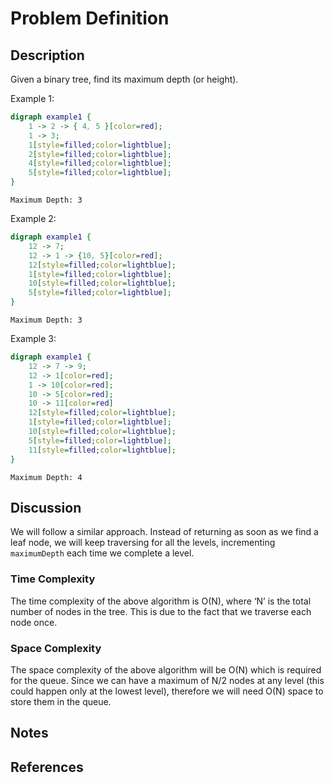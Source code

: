 # Problem Definition

## Description

Given a binary tree, find its maximum depth (or height).

Example 1:

```dot
digraph example1 {
    1 -> 2 -> { 4, 5 }[color=red];
    1 -> 3;
    1[style=filled;color=lightblue];
    2[style=filled;color=lightblue];
    4[style=filled;color=lightblue];
    5[style=filled;color=lightblue];
}
```

```plaintext
Maximum Depth: 3
```

Example 2:

```dot
digraph example1 {
    12 -> 7;
    12 -> 1 -> {10, 5}[color=red];
    12[style=filled;color=lightblue];
    1[style=filled;color=lightblue];
    10[style=filled;color=lightblue];
    5[style=filled;color=lightblue];
}
```

```plaintext
Maximum Depth: 3
```

Example 3:

```dot
digraph example1 {
    12 -> 7 -> 9;
    12 -> 1[color=red];
    1 -> 10[color=red];
    10 -> 5[color=red];
    10 -> 11[color=red]
    12[style=filled;color=lightblue];
    1[style=filled;color=lightblue];
    10[style=filled;color=lightblue];
    5[style=filled;color=lightblue];
    11[style=filled;color=lightblue];
}
```

```plaintext
Maximum Depth: 4
```

## Discussion

We will follow a similar approach. Instead of returning as soon as we find a leaf node, we will keep traversing for all the levels, incrementing `maximumDepth` each time we complete a level.

### Time Complexity

The time complexity of the above algorithm is O(N), where ‘N’ is the total number of nodes in the tree. This is due to the fact that we traverse each node once.

### Space Complexity

The space complexity of the above algorithm will be O(N) which is required for the queue. Since we can have a maximum of N/2 nodes at any level (this could happen only at the lowest level), therefore we will need O(N) space to store them in the queue.

## Notes

## References
